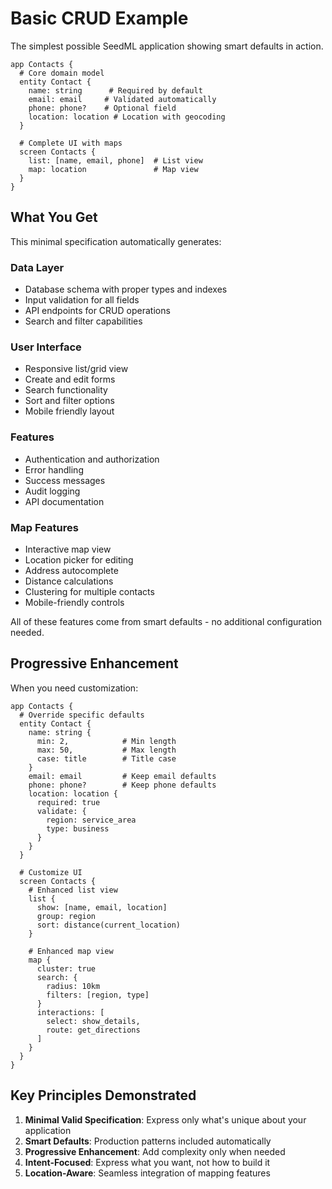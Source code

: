 # Basic CRUD Example

The simplest possible SeedML application showing smart defaults in action.

```seedml
app Contacts {
  # Core domain model
  entity Contact {
    name: string      # Required by default
    email: email     # Validated automatically
    phone: phone?    # Optional field
    location: location # Location with geocoding
  }

  # Complete UI with maps
  screen Contacts {
    list: [name, email, phone]  # List view
    map: location               # Map view
  }
}
```

## What You Get

This minimal specification automatically generates:

### Data Layer
- Database schema with proper types and indexes
- Input validation for all fields
- API endpoints for CRUD operations
- Search and filter capabilities

### User Interface
- Responsive list/grid view
- Create and edit forms 
- Search functionality
- Sort and filter options
- Mobile friendly layout

### Features
- Authentication and authorization
- Error handling
- Success messages
- Audit logging
- API documentation

### Map Features
- Interactive map view
- Location picker for editing
- Address autocomplete
- Distance calculations
- Clustering for multiple contacts
- Mobile-friendly controls

All of these features come from smart defaults - no additional configuration needed.

## Progressive Enhancement

When you need customization:

```seedml
app Contacts {
  # Override specific defaults
  entity Contact {
    name: string {
      min: 2,            # Min length
      max: 50,           # Max length
      case: title        # Title case
    }
    email: email         # Keep email defaults
    phone: phone?        # Keep phone defaults
    location: location {
      required: true
      validate: {
        region: service_area
        type: business
      }
    }
  }

  # Customize UI
  screen Contacts {
    # Enhanced list view
    list {
      show: [name, email, location]
      group: region
      sort: distance(current_location)
    }
    
    # Enhanced map view
    map {
      cluster: true
      search: {
        radius: 10km
        filters: [region, type]
      }
      interactions: [
        select: show_details,
        route: get_directions
      ]
    }
  }
}
```

## Key Principles Demonstrated

1. **Minimal Valid Specification**: Express only what's unique about your application
2. **Smart Defaults**: Production patterns included automatically
3. **Progressive Enhancement**: Add complexity only when needed
4. **Intent-Focused**: Express what you want, not how to build it
5. **Location-Aware**: Seamless integration of mapping features
